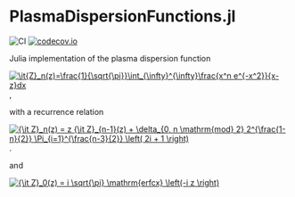 # PlasmaDispersionFunctions.jl

![CI](https://github.com/jwscook/PlasmaDispersionFunctions.jl/workflows/CI/badge.svg)
[![codecov.io](http://codecov.io/github/jwscook/PlasmaDispersionFunctions.jl/coverage.svg?branch=master)](http://codecov.io/github/jwscook/PlasmaDispersionFunctions.jl?branch=master)

Julia implementation of the plasma dispersion function

<a href="https://www.codecogs.com/eqnedit.php?latex=\it{Z}_n(z)=\frac{1}{\sqrt{\pi}}\int_{\infty}^{\infty}\frac{x^n&space;e^{-x^2}}{x-z}dx" target="_blank"><img src="https://latex.codecogs.com/gif.latex?\it{Z}_n(z)=\frac{1}{\sqrt{\pi}}\int_{\infty}^{\infty}\frac{x^n&space;e^{-x^2}}{x-z}dx" title="\it{Z}_n(z)=\frac{1}{\sqrt{\pi}}\int_{\infty}^{\infty}\frac{x^n e^{-x^2}}{x-z}dx" /></a>,

with a recurrence relation

<a href="https://www.codecogs.com/eqnedit.php?latex={\it&space;Z}_n(z)&space;=&space;z&space;{\it&space;Z}_{n-1}(z)&space;&plus;&space;\delta_{0,&space;n&space;\mathrm{mod}&space;2}&space;2^{\frac{1-n}{2}}&space;\Pi_{i=1}^{\frac{n-3}{2}}&space;\left(&space;2i&space;&plus;&space;1&space;\right)" target="_blank"><img src="https://latex.codecogs.com/gif.latex?{\it&space;Z}_n(z)&space;=&space;z&space;{\it&space;Z}_{n-1}(z)&space;&plus;&space;\delta_{0,&space;n&space;\mathrm{mod}&space;2}&space;2^{\frac{1-n}{2}}&space;\Pi_{i=1}^{\frac{n-3}{2}}&space;\left(&space;2i&space;&plus;&space;1&space;\right)" title="{\it Z}_n(z) = z {\it Z}_{n-1}(z) + \delta_{0, n \mathrm{mod} 2} 2^{\frac{1-n}{2}} \Pi_{i=1}^{\frac{n-3}{2}} \left( 2i + 1 \right)" /></a>.

and

<a href="https://www.codecogs.com/eqnedit.php?latex={\it&space;Z}_0(z)&space;=&space;i&space;\sqrt{\pi}&space;\mathrm{erfcx}&space;\left(-i&space;z&space;\right)" target="_blank"><img src="https://latex.codecogs.com/gif.latex?{\it&space;Z}_0(z)&space;=&space;i&space;\sqrt{\pi}&space;\mathrm{erfcx}&space;\left(-i&space;z&space;\right)" title="{\it Z}_0(z) = i \sqrt{\pi} \mathrm{erfcx} \left(-i z \right)" /></a>
